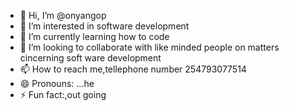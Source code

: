 - 👋 Hi, I’m @onyangop
- 👀 I’m interested in software development
- 🌱 I’m currently learning how to code
- 💞️ I’m looking to collaborate with like minded people on matters cincerning soft ware development
- 📫 How to reach me,tellephone number 254793077514
- 😄 Pronouns: ...he
- ⚡ Fun fact:,out going

<!---
onyangop/onyangop is a ✨ special ✨ repository because its `README.md` (this file) appears on your GitHub profile.
You can click the Preview link to take a look at your changes.
--->
